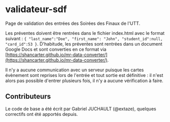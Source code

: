 # validateur-sdf

Page de validation des entrées des Soirées des Finaux de l'UTT.

Les préventes doivent être rentrées dans le fichier index.html avec le format suivant :
`{ "last_name":"Doe", "first_name": "John", "student_id":null, "card_id":53 }`. D'habitude, les préventes sont rentrées dans un document Google Docs et sont converties en ce format via [https://shancarter.github.io/mr-data-converter/](https://shancarter.github.io/mr-data-converter/).

Il n'y a aucune communication avec un serveur puisque les cartes évènement sont reprises lors de l'entrée et tout sortie est définitive : il n'est alors pas possible d'entrer plusieurs fois, il n'y a aucune vérification à faire. 

## Contributeurs

Le code de base a été écrit par Gabriel JUCHAULT (@extaze), quelques correctifs ont été apportés depuis.

